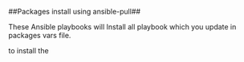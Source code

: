 ##Packages install using ansible-pull##

These Ansible playbooks will Install all playbook which you update in packages vars file.

to install the 
